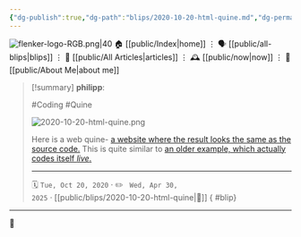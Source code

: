```yaml
---
{"dg-publish":true,"dg-path":"blips/2020-10-20-html-quine.md","dg-permalink":"2020/10/20/html-quine/","permalink":"/2020/10/20/html-quine/","title":"philipp @ 2020-10-20","created":"2020-10-20T00:00:00","updated":"2025-04-30T22:27:35"}
---
```



<div class="transclusion internal-embed is-loaded"><div class="markdown-embed">




![flenker-logo-RGB.png|40](/img/user/attachments/flenker-logo-RGB.png)
🏠 [[public/Index\|home]]  ⋮ 🗣️ [[public/all-blips\|blips]] ⋮  📝 [[public/All Articles\|articles]]  ⋮ 🕰️ [[public/now\|now]] ⋮ 🪪 [[public/About Me\|about me]]


</div></div>


> [!summary] **philipp**:
>
> #Coding #Quine
>
> ![2020-10-20-html-quine.png](/img/user/attachments/2020-10-20-html-quine.png)
>
> Here is a web quine- [a website where the result looks the same as the source
> code.](https://secretgeek.github.io/html_wysiwyg/html.html) This is quite
> similar to [an older example, which actually codes itself
> _live_.](https://www.strml.net/)
> - - -
>
> 🗓️ <code>Tue, Oct 20, 2020</code>  · ✏️ <code> Wed, Apr 30, 2025</code>  · [[public/blips/2020-10-20-html-quine\|🔗]]
{ #blip}


- - -

 👾
